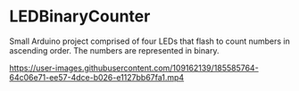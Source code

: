 # LEDBinaryCounter
Small Arduino project comprised of four LEDs that flash to count numbers in ascending order. The numbers are represented in binary.



https://user-images.githubusercontent.com/109162139/185585764-64c06e71-ee57-4dce-b026-e1127bb67fa1.mp4

